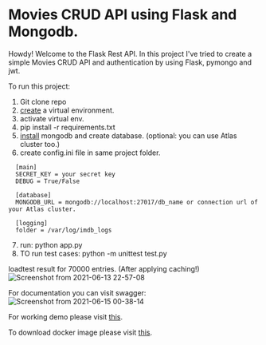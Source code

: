 
# Movies CRUD API using Flask and Mongodb.

Howdy! Welcome to the Flask Rest API. In this project I've tried to create a simple Movies CRUD API and authentication by using Flask, pymongo and jwt.

To run this project: 
  1. Git clone repo
  2. [create](https://docs.python.org/3/library/venv.html) a virtual environment. 
  3. activate virtual env.
  4. pip install -r requirements.txt
  5. [install](https://docs.mongodb.com/manual/administration/install-community/) mongodb and create database. (optional: you can use Atlas cluster too.)
  6. create config.ini file in same project folder.
  
  ```
    [main]
    SECRET_KEY = your secret key
    DEBUG = True/False

    [database]
    MONGODB_URL = mongodb://localhost:27017/db_name or connection url of your Atlas cluster.

    [logging]
    folder = /var/log/imdb_logs

  ```
  7. run: python app.py
  8. TO run test cases: python -m unittest test.py
  
  loadtest result for 70000 entries. (After applying caching!)
  ![Screenshot from 2021-06-13 22-57-08](https://user-images.githubusercontent.com/43541680/121816813-60be1800-cc9b-11eb-87e9-d230030a8ba2.png)
  
For documentation you can visit swagger:
![Screenshot from 2021-06-15 00-38-14](https://user-images.githubusercontent.com/43541680/121947793-18265d80-cd74-11eb-8891-b883ea90d593.png)

For working demo please visit [this](http://35.174.139.2/api/movies/).

To download docker image please visit [this](https://hub.docker.com/repository/docker/nilay103/dockerhub).
